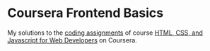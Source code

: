 # Coursera Frontend Basics

My solutions to the [coding assignments](https://github.com/jhu-ep-coursera/fullstack-course4/tree/master/assignments) of course [HTML, CSS, and Javascript for Web Developers](https://www.coursera.org/learn/html-css-javascript-for-web-developers) on Coursera.
